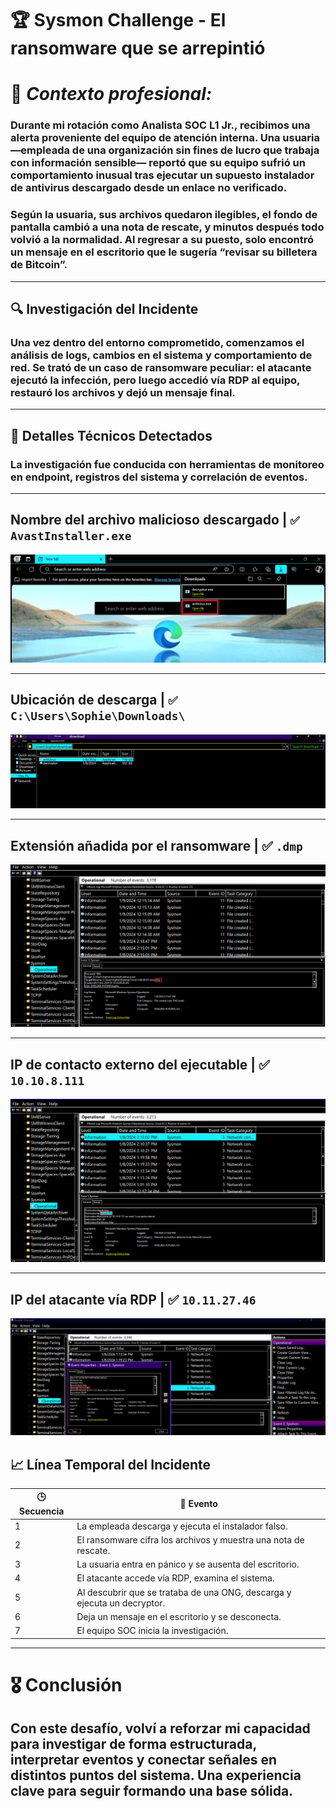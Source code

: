 # 🏆 Sysmon Challenge - El ransomware que se arrepintió

# 📍 *Contexto profesional:*
### Durante mi rotación como Analista SOC L1 Jr., recibimos una alerta proveniente del equipo de atención interna. Una usuaria —empleada de una organización sin fines de lucro que trabaja con información sensible— reportó que su equipo sufrió un comportamiento inusual tras ejecutar un supuesto instalador de antivirus descargado desde un enlace no verificado.

### Según la usuaria, sus archivos quedaron ilegibles, el fondo de pantalla cambió a una nota de rescate, y minutos después todo volvió a la normalidad. Al regresar a su puesto, solo encontró un mensaje en el escritorio que le sugería “revisar su billetera de Bitcoin”.

---

## 🔍 Investigación del Incidente  
### Una vez dentro del entorno comprometido, comenzamos el análisis de logs, cambios en el sistema y comportamiento de red. Se trató de un caso de ransomware peculiar: el atacante ejecutó la infección, pero luego accedió vía RDP al equipo, restauró los archivos y dejó un mensaje final.

---

## 🧩 Detalles Técnicos Detectados  
### La investigación fue conducida con herramientas de monitoreo en endpoint, registros del sistema y correlación de eventos.

---
## Nombre del archivo malicioso descargado | `✅ AvastInstaller.exe`
![](https://raw.githubusercontent.com/JoshKxng/SOC-Analyst-TryHackMe/refs/heads/main/imagenes/Sysmon%201/TASK%20-%20A/1.png)

---

## Ubicación de descarga	| `✅ C:\Users\Sophie\Downloads\`
![](https://raw.githubusercontent.com/JoshKxng/SOC-Analyst-TryHackMe/refs/heads/main/imagenes/Sysmon%201/TASK%20-%20A/2.png)

---

## Extensión añadida por el ransomware	| ✅ `.dmp`
![](https://raw.githubusercontent.com/JoshKxng/SOC-Analyst-TryHackMe/refs/heads/main/imagenes/Sysmon%201/TASK%20-%20A/3.png)

---

## IP de contacto externo del ejecutable | ✅ `10.10.8.111`
![](https://raw.githubusercontent.com/JoshKxng/SOC-Analyst-TryHackMe/refs/heads/main/imagenes/Sysmon%201/TASK%20-%20A/4.png)

---

## IP del atacante vía RDP	| ✅ `10.11.27.46`
![](https://raw.githubusercontent.com/JoshKxng/SOC-Analyst-TryHackMe/refs/heads/main/imagenes/Sysmon%201/TASK%20-%20B/1.png)

## 📈 Línea Temporal del Incidente

| 🕒 Secuencia | 🧩 Evento                                                                 |
|-------------|--------------------------------------------------------------------------|
| 1 | La empleada descarga y ejecuta el instalador falso.                     |
| 2  | El ransomware cifra los archivos y muestra una nota de rescate.         |
| 3  | La usuaria entra en pánico y se ausenta del escritorio.                 |
| 4   | El atacante accede vía RDP, examina el sistema.                         |
| 5  | Al descubrir que se trataba de una ONG, descarga y ejecuta un decryptor.|
| 6  | Deja un mensaje en el escritorio y se desconecta.                       |
| 7  | El equipo SOC inicia la investigación.                                  |

---

# 🎖️ Conclusión
## Con este desafío, volví a reforzar mi capacidad para investigar de forma estructurada, interpretar eventos y conectar señales en distintos puntos del sistema. Una experiencia clave para seguir formando una base sólida.







